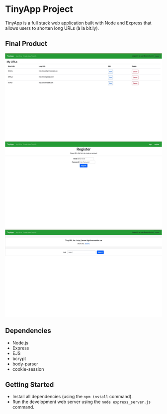 # TinyApp Project

TinyApp is a full stack web application built with Node and Express that allows users to shorten long URLs (à la bit.ly).

## Final Product

!["Screenshot of URLs page"](https://github.com/YungComputer/tinyapp/blob/master/docs/url-page.jpeg?raw=true)
!["Screenshot of Register page"](https://github.com/YungComputer/tinyapp/blob/master/docs/register-page.jpeg?raw=true)
!["Screenshot of Edit URL page"](https://github.com/YungComputer/tinyapp/blob/master/docs/edit-page.jpeg?raw=true)


## Dependencies

- Node.js
- Express
- EJS
- bcrypt
- body-parser
- cookie-session

## Getting Started

- Install all dependencies (using the `npm install` command).
- Run the development web server using the `node express_server.js` command.